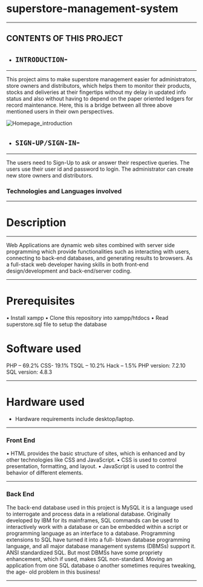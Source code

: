 # superstore-management-system
***
CONTENTS OF THIS PROJECT
---------------------

 * ## `INTRODUCTION`-
------------
This project aims to make superstore management easier for administrators, store owners and distributors, which helps them to monitor their products, stocks and deliveries at their fingertips without my delay in updated info status and also without having to depend on the paper oriented ledgers for record maintenance.
Here, this is a bridge between all three above mentioned users in their own perspectives.  

  ![Homepage_introduction](/Snapshots/Introshot.png "Introduction")

 * ## `SIGN-UP/SIGN-IN`-
------------
The users need to Sign-Up to ask or answer their respective queries. 
The users use their user id and password to login. 
The administrator can create new store owners and distributors.


### Technologies and Languages involved
---------------------

# Description
***
Web Applications are dynamic web sites combined with server side programming which provide functionalities such as interacting with users, connecting to back-end databases, and generating results to browsers. As a full-stack web developer having skills in both front-end design/development and back-end/server coding. 
***

# Prerequisites
• Install xampp
• Clone this repository into xampp/htdocs
• Read superstore.sql file to setup the database

# Software used
PHP – 69.2%
CSS- 19.1%
TSQL – 10.2%
Hack – 1.5%
PHP version: 7.2.10
SQL version: 4.8.3
***

# Hardware used
- Hardware requirements include desktop/laptop.
***

### Front End
• HTML provides the basic structure of sites, which is enhanced and by other technologies like
CSS and JavaScript.
• CSS is used to control presentation, formatting, and layout.
• JavaScript is used to control the behavior of different elements.
***

### Back End
The back-end database used in this project is MySQL it is a language used to interrogate and
process data in a relational database.
Originally developed by IBM for its mainframes, SQL commands can be used to interactively
work with a database or can be embedded within a script or programming language as an
interface to a database.
Programming extensions to SQL have turned it into a full- blown database programming
language, and all major database management systems (DBMSs) support it.
ANSI standardized SQL. But most DBMSs have some propriety enhancement, which if used,
makes SQL non-standard.
Moving an application from one SQL database o another sometimes requires tweaking, the age-
old problem in this business!

***
